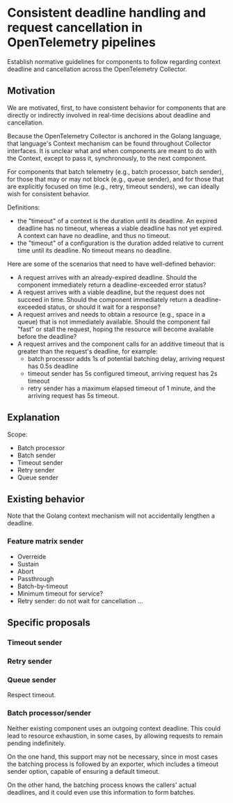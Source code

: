 # Consistent deadline handling and request cancellation in OpenTelemetry pipelines

Establish normative guidelines for components to follow regarding context
deadline and cancellation across the OpenTelemetry Collector.

## Motivation

We are motivated, first, to have consistent behavior for components
that are directly or indirectly involved in real-time decisions about
deadline and cancellation.

Because the OpenTelemetry Collector is anchored in the Golang language,
that language's Context mechanism can be found throughout Collector
interfaces. It is unclear what and when components are meant to do with
the Context, except to pass it, synchronously, to the next component.

For components that batch telemetry (e.g., batch processor, batch sender),
for those that may or may not block (e.g., queue sender), and for those
that are explicitly focused on time (e.g., retry, timeout senders), we
can ideally wish for consistent behavior.

Definitions:

- the "timeout" of a context is the duration until its deadline. An expired deadline
  has no timeout, whereas a viable deadline has not yet expired. A context can have
  no deadline, and thus no timeout.
- the "timeout" of a configuration is the duration added relative to current time
  until its deadline. No timeout means no deadline.

Here are some of the scenarios that need to have well-defined behavior:

- A request arrives with an already-expired deadline. Should the component
  immediately return a deadline-exceeded error status?
- A request arrives with a viable deadline, but the request does not
  succeed in time. Should the component immediately return a deadline-exceeded
  status, or should it wait for a response?
- A request arrives and needs to obtain a resource (e.g., space in a queue) that
  is not immediately available. Should the component fail "fast" or stall the
  request, hoping the resource will become available before the deadline?
- A request arrives and the component calls for an additive timeout that is
  greater than the request's deadline, for example:
  - batch processor adds 1s of potential batching delay, arriving request has 0.5s deadline
  - timeout sender has 5s configured timeout, arriving request has 2s timeout
  - retry sender has a maximum elapsed timeout of 1 minute, and the arriving request has 5s timeout.

## Explanation

Scope:

- Batch processor
- Batch sender
- Timeout sender
- Retry sender
- Queue sender

## Existing behavior

Note that the Golang context mechanism will not accidentally lengthen a deadline.

### Feature matrix sender

- Overreide
- Sustain
- Abort
- Passthrough
- Batch-by-timeout
- Minimum timeout for service?
- Retry sender: do not wait for cancellation
...

## Specific proposals

### Timeout sender

### Retry sender

### Queue sender

Respect timeout.

### Batch processor/sender

Neither existing component uses an outgoing context deadline.
This could lead to resource exhaustion, in some cases, by
allowing requests to remain pending indefinitely.

On the one hand, this support may not be necessary, since in
most cases the batching process is followed by an exporter, which
includes a timeout sender option, capable of ensuring a default
timeout.

On the other hand, the batching process knows the callers'
actual deadlines, and it could even use this information to
form batches.
